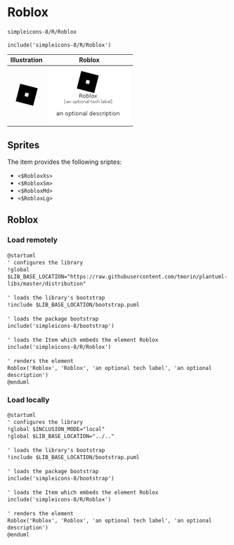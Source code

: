 # Roblox


```text
simpleicons-8/R/Roblox
```

```text
include('simpleicons-8/R/Roblox')
```



| Illustration | Roblox |
| :---: | :---: |
| ![illustration for Illustration](../../simpleicons-8/R/Roblox.png) | ![illustration for Roblox](../../simpleicons-8/R/Roblox.Local.png) |



## Sprites
The item provides the following sriptes:

- `<$RobloxXs>`
- `<$RobloxSm>`
- `<$RobloxMd>`
- `<$RobloxLg>`





## Roblox

### Load remotely
```plantuml
@startuml
' configures the library
!global $LIB_BASE_LOCATION="https://raw.githubusercontent.com/tmorin/plantuml-libs/master/distribution"

' loads the library's bootstrap
!include $LIB_BASE_LOCATION/bootstrap.puml

' loads the package bootstrap
include('simpleicons-8/bootstrap')

' loads the Item which embeds the element Roblox
include('simpleicons-8/R/Roblox')

' renders the element
Roblox('Roblox', 'Roblox', 'an optional tech label', 'an optional description')
@enduml
```

### Load locally
```plantuml
@startuml
' configures the library
!global $INCLUSION_MODE="local"
!global $LIB_BASE_LOCATION="../.."

' loads the library's bootstrap
!include $LIB_BASE_LOCATION/bootstrap.puml

' loads the package bootstrap
include('simpleicons-8/bootstrap')

' loads the Item which embeds the element Roblox
include('simpleicons-8/R/Roblox')

' renders the element
Roblox('Roblox', 'Roblox', 'an optional tech label', 'an optional description')
@enduml
```

